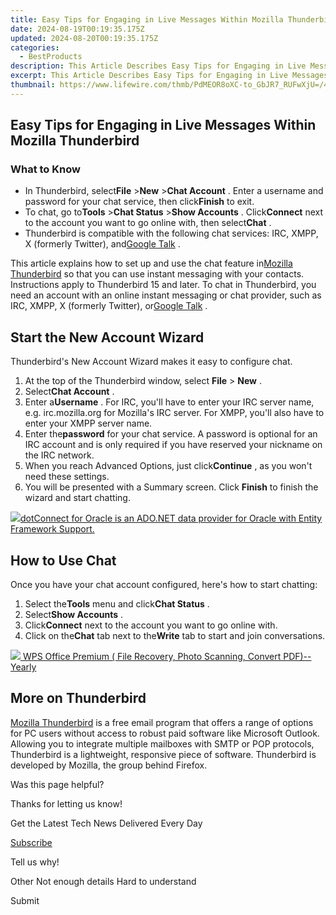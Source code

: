 ```yaml
---
title: Easy Tips for Engaging in Live Messages Within Mozilla Thunderbird
date: 2024-08-19T00:19:35.175Z
updated: 2024-08-20T00:19:35.175Z
categories:
  - BestProducts
description: This Article Describes Easy Tips for Engaging in Live Messages Within Mozilla Thunderbird
excerpt: This Article Describes Easy Tips for Engaging in Live Messages Within Mozilla Thunderbird
thumbnail: https://www.lifewire.com/thmb/PdMEOR8oXC-to_GbJR7_RUFwXjU=/400x300/filters:no_upscale():max_bytes(150000):strip_icc():format(webp)/t-bird-chatsetup-2adce3d576fd4df185b75727424bc60a.jpg
---
```


## Easy Tips for Engaging in Live Messages Within Mozilla Thunderbird
### What to Know

* In Thunderbird, select**File** \>**New** \>**Chat Account** . Enter a username and password for your chat service, then click**Finish** to exit.
* To chat, go to**Tools** \>**Chat Status** \>**Show Accounts** . Click**Connect** next to the account you want to go online with, then select**Chat** .
* Thunderbird is compatible with the following chat services: IRC, XMPP, X (formerly Twitter), and[Google Talk](https://www.lifewire.com/how-to-chat-with-somebody-or-a-group-in-gmail-1171987) .

 This article explains how to set up and use the chat feature in[Mozilla Thunderbird](https://www.lifewire.com/mozilla-thunderbird-review-1173071) so that you can use instant messaging with your contacts. Instructions apply to Thunderbird 15 and later. To chat in Thunderbird, you need an account with an online instant messaging or chat provider, such as IRC, XMPP, X (formerly Twitter), or[Google Talk](https://www.lifewire.com/how-to-chat-with-somebody-or-a-group-in-gmail-1171987) .

## Start the New Account Wizard

 Thunderbird's New Account Wizard makes it easy to configure chat.

1. At the top of the Thunderbird window, select **File** \> ​**New** .
2. Select**Chat Account** .
3. Enter a**Username** . For IRC, you'll have to enter your IRC server name, e.g. irc.mozilla.org for Mozilla's IRC server. For XMPP, you'll also have to enter your XMPP server name.
4. Enter the**password** for your chat service. A password is optional for an IRC account and is only required if you have reserved your nickname on the IRC network.
5. When you reach Advanced Options, just click**Continue** , as you won't need these settings.
6. You will be presented with a Summary screen. Click **Finish** to finish the wizard and start chatting.

<!-- affiliate ads begin -->
<a href="https://checkout.devart.com/order/checkout.php?PRODS=5023555&QTY=1&AFFILIATE=108875&CART=1"><img src="https://secure.avangate.com/images/merchant/45b430710ad04765a6afd58d9d9fafca/products/dotConnect_O.png" border="0">dotConnect for Oracle is an ADO.NET data provider for Oracle with Entity Framework Support.</a>
<!-- affiliate ads end -->
## How to Use Chat

 Once you have your chat account configured, here's how to start chatting:

1. Select the**Tools** menu and click**Chat Status** .
2. Select**Show Accounts** .
3. Click**Connect** next to the account you want to go online with.
4. Click on the**Chat** tab next to the**Write** tab to start and join conversations.

<!-- affiliate ads begin -->
<a href="https://secure.2checkout.com/order/checkout.php?PRODS=38729081&QTY=1&AFFILIATE=108875&CART=1"><img src="https://website-prod.cache.wpscdn.com/img/wps-writer-free-word-processor-1x.3d9c80d.png" border="0">
WPS Office Premium ( File Recovery, Photo Scanning, Convert PDF)--Yearly</a>
<!-- affiliate ads end -->
## More on Thunderbird

[Mozilla Thunderbird](https://www.lifewire.com/mozilla-thunderbird-review-1173071) is a free email program that offers a range of options for PC users without access to robust paid software like Microsoft Outlook. Allowing you to integrate multiple mailboxes with SMTP or POP protocols, Thunderbird is a lightweight, responsive piece of software. Thunderbird is developed by Mozilla, the group behind Firefox.

Was this page helpful?

Thanks for letting us know!

 Get the Latest Tech News Delivered Every Day

[Subscribe](https://www.lifewire.com/#)

Tell us why!

 Other  Not enough details  Hard to understand

 Submit

<ins class="adsbygoogle"
     style="display:block"
     data-ad-format="autorelaxed"
     data-ad-client="ca-pub-7571918770474297"
     data-ad-slot="1223367746"></ins>



<ins class="adsbygoogle"
     style="display:block"
     data-ad-client="ca-pub-7571918770474297"
     data-ad-slot="8358498916"
     data-ad-format="auto"
     data-full-width-responsive="true"></ins>


